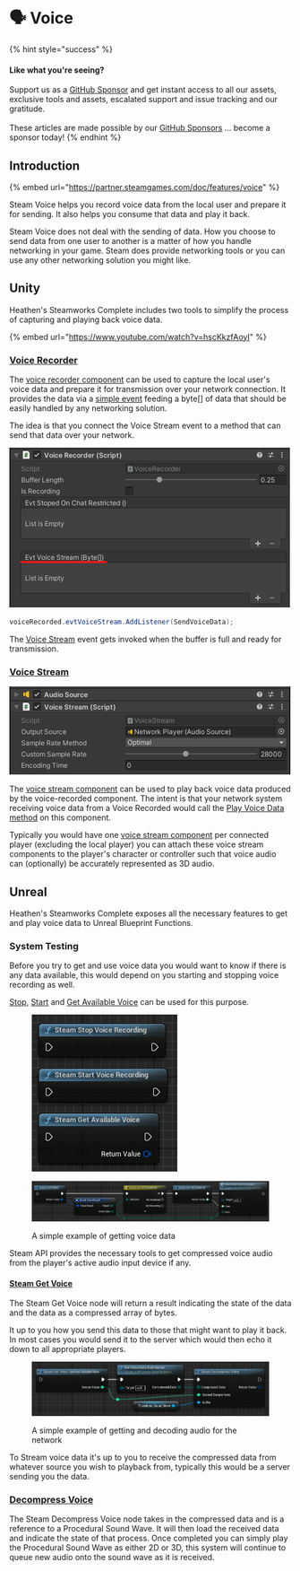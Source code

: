 # 🗣️ Voice

{% hint style="success" %}
#### Like what you're seeing?

Support us as a [GitHub Sponsor](../become-a-sponsor/) and get instant access to all our assets, exclusive tools and assets, escalated support and issue tracking and our gratitude.\
\
These articles are made possible by our [GitHub Sponsors](../become-a-sponsor/) ... become a sponsor today!
{% endhint %}

## &#x20;Introduction

{% embed url="https://partner.steamgames.com/doc/features/voice" %}

Steam Voice helps you record voice data from the local user and prepare it for sending. It also helps you consume that data and play it back.

Steam Voice does not deal with the sending of data. How you choose to send data from one user to another is a matter of how you handle networking in your game. Steam does provide networking tools or you can use any other networking solution you might like.

## Unity

Heathen's Steamworks Complete includes two tools to simplify the process of capturing and playing back voice data.

{% embed url="https://www.youtube.com/watch?v=hscKkzfAoyI" %}

### [Voice Recorder](../toolkit-for-steamworks/unity/components/voice-recorder.md)

The [voice recorder component](../toolkit-for-steamworks/unity/components/voice-recorder.md) can be used to capture the local user's voice data and prepare it for transmission over your network connection. It provides the data via a [simple event](../toolkit-for-steamworks/unity/components/voice-recorder.md#evtvoicestream) feeding a byte\[] of data that should be easily handled by any networking solution.

The idea is that you connect the Voice Stream event to a method that can send that data over your network.

![](<../.gitbook/assets/image (158) (1) (1).png>)

```csharp
voiceRecorded.evtVoiceStream.AddListener(SendVoiceData);
```

The [Voice Stream](../toolkit-for-steamworks/unity/components/voice-recorder.md#evtvoicestream) event gets invoked when the buffer is full and ready for transmission.

### [Voice Stream](../toolkit-for-steamworks/unity/components/voice-stream.md)

![](<../.gitbook/assets/image (187) (1) (1) (1).png>)

The [voice stream component](../toolkit-for-steamworks/unity/components/voice-stream.md) can be used to play back voice data produced by the voice-recorded component. The intent is that your network system receiving voice data from a Voice Recorded would call the [Play Voice Data method](../toolkit-for-steamworks/unity/components/voice-stream.md#play-voice-data) on this component.

Typically you would have one [voice stream component](../toolkit-for-steamworks/unity/components/voice-stream.md) per connected player (excluding the local player) you can attach these voice stream components to the player's character or controller such that voice audio can (optionally) be accurately represented as 3D audio.

## Unreal

Heathen's Steamworks Complete exposes all the necessary features to get and play voice data to Unreal Blueprint Functions.

### System Testing

Before you try to get and use voice data you would want to know if there is any data available, this would depend on you starting and stopping voice recording as well.

[Stop](../toolkit-for-steamworks/unreal/blueprint-nodes/functions/stop-voice-recording.md), [Start](../toolkit-for-steamworks/unreal/blueprint-nodes/functions/start-voice-recording.md) and [Get Available Voice](../toolkit-for-steamworks/unreal/blueprint-nodes/functions/get-available-voice.md) can be used for this purpose.

<figure><img src="../.gitbook/assets/image (13).png" alt=""><figcaption></figcaption></figure>

<figure><img src="../.gitbook/assets/image (4) (1) (1) (1) (1) (1) (1).png" alt=""><figcaption><p>A simple example of getting voice data</p></figcaption></figure>

Steam API provides the necessary tools to get compressed voice audio from the player's active audio input device if any.

#### [Steam Get Voice](../toolkit-for-steamworks/unreal/blueprint-nodes/functions/get-voice.md)

The Steam Get Voice node will return a result indicating the state of the data and the data as a compressed array of bytes.

It up to you how you send this data to those that might want to play it back. In most cases you would send it to the server which would then echo it down to all appropriate players.

<figure><img src="../.gitbook/assets/image (6) (1) (1) (1) (1).png" alt=""><figcaption><p>A simple example of getting and decoding audio for the network</p></figcaption></figure>

To Stream voice data it's up to you to receive the compressed data from whatever source you wish to playback from, typically this would be a server sending you the data.

### [Decompress Voice](../toolkit-for-steamworks/unreal/blueprint-nodes/functions/decompress-voice.md)

The Steam Decompress Voice node takes in the compressed data and is a reference to a Procedural Sound Wave. It will then load the received data and indicate the state of that process. Once completed you can simply play the Procedural Sound Wave as either 2D or 3D, this system will continue to queue new audio onto the sound wave as it is received.
